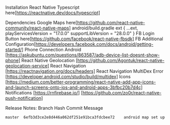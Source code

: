 Installation
    React Native Typescript here[https://reactnative.dev/docs/typescript]

Dependencies
    Google Maps here[https://github.com/react-native-community/react-native-maps]
    android/build.gradle 
        ext {
        ...ext,
        playServicesVersion = "17.0.0"
        supportLibVersion = "28.0.0"
    }
    FB Login Button here[https://github.com/facebook/react-native-fbsdk]
    FB Additional Configuration[https://developers.facebook.com/docs/android/getting-started/]
    Phone Connection Android [https://askubuntu.com/questions/863587/adb-device-list-doesnt-show-phone]
    React Native Geolocation [https://github.com/Agontuk/react-native-geolocation-service]
    React Navigation [https://reactnavigation.org/docs/headers]
    React Navigation MultiDex Error [https://developer.android.com/studio/build/multidex]
    Icons [https://medium.com/better-programming/react-native-add-app-icons-and-launch-screens-onto-ios-and-android-apps-3bfbc20b7d4c]
    Notifications [https://rnfirebase.io/] [https://github.com/zo0r/react-native-push-notification]

Release Notes:
    Branch  Hash  Commit Message
    
    master  6efb3d3ce2e8d446a062df251e91bca3fdcbee72    android map set up
